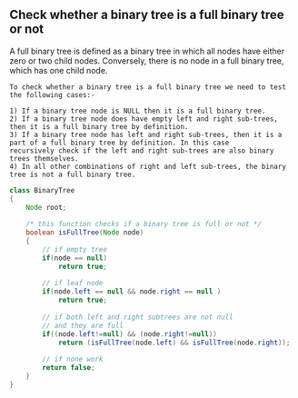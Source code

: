 ## Check whether a binary tree is a full binary tree or not

A full binary tree is defined as a binary tree in which all nodes have either zero or two child nodes. Conversely, there is no node in a full binary tree, which has one child node.

```
To check whether a binary tree is a full binary tree we need to test the following cases:-

1) If a binary tree node is NULL then it is a full binary tree.
2) If a binary tree node does have empty left and right sub-trees, then it is a full binary tree by definition.
3) If a binary tree node has left and right sub-trees, then it is a part of a full binary tree by definition. In this case          recursively check if the left and right sub-trees are also binary trees themselves.
4) In all other combinations of right and left sub-trees, the binary tree is not a full binary tree.
```

```Java
class BinaryTree  
{ 
    Node root; 
       
    /* this function checks if a binary tree is full or not */
    boolean isFullTree(Node node) 
    { 
        // if empty tree 
        if(node == null) 
            return true; 
           
        // if leaf node 
        if(node.left == null && node.right == null ) 
            return true; 
           
        // if both left and right subtrees are not null 
        // and they are full 
        if((node.left!=null) && (node.right!=null)) 
            return (isFullTree(node.left) && isFullTree(node.right)); 
           
        // if none work 
        return false; 
    } 
}
```